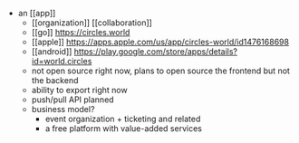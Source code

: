 - an [[app]]
	- [[organization]] [[collaboration]]
	- [[go]] https://circles.world
	- [[apple]] https://apps.apple.com/us/app/circles-world/id1476168698 
	- [[android]] https://play.google.com/store/apps/details?id=world.circles 
	- not open source right now, plans to open source the frontend but not the backend
	- ability to export right now
	- push/pull API planned
	- business model?
		- event organization + ticketing and related
		- a free platform with value-added services